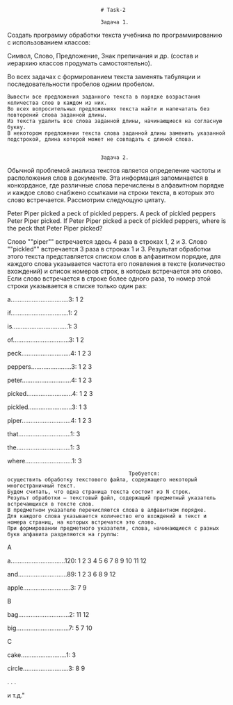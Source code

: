                                   # Task-2
                                 
                                  Задача 1. 
Создать программу обработки текста учебника по программированию с использованием классов:

Символ, Слово, Предложение, Знак препинания и др. (состав и иерархию классов продумать самостоятельно).

Во всех задачах с формированием текста заменять табуляции и последовательности пробелов одним пробелом.
    
    Вывести все предложения заданного текста в порядке возрастания количества слов в каждом из них.
    Во всех вопросительных предложениях текста найти и напечатать без повторений слова заданной длины.
    Из текста удалить все слова заданной длины, начинающиеся на согласную букву.
    В некотором предложении текста слова заданной длины заменить указанной подстрокой, длина которой может не совпадать с длиной слова.

 
                                  Задача 2. 
Обычной проблемой анализа текстов является определение частоты и расположения слов в документе.
Эта информация запоминается в конкордансе, где различные слова перечислены в алфавитном порядке
и каждое слово снабжено ссылками на строки текста, в которых это слово встречается. Рассмотрим следующую цитату.

Peter Piper picked a peck of pickled peppers.
A peck of pickled peppers Peter Piper picked.
If Peter Piper picked a peck of pickled peppers, where is the peck that Peter Piper picked?

Слово ""piper"" встречается здесь 4 раза в строках 1, 2 и 3. 
Слово ""pickled"" встречается 3 раза в строках 1 и 3.
Результат обработки этого текста представляется списком слов в алфавитном порядке, 
для каждого слова указывается частота его появления в тексте (количество вхождений)
и список номеров строк, в которых встречается это слово. 
Если слово встречается в строке более одного раза, то номер этой строки указывается в списке только один раз:

a.................................3: 1 2

if.................................1: 2

is................................1: 3

of................................3: 1 2

peck............................4: 1 2 3

peppers.......................3: 1 2 3

peter............................4: 1 2 3

picked..........................4: 1 2 3

pickled.........................3: 1 3

piper............................4: 1 2 3

that..............................1: 3

the...............................1: 3

where...........................1: 3

                                           Требуется: 
    осуществить обработку текстового файла, содержащего некоторый многостраничный текст.
    Будем считать, что одна страница текста состоит из N строк. 
    Результ обработки – текстовый файл, содержащий предметный указатель встречающихся в тексте слов. 
    В предметном указателе перечисляются слова в алфавитном порядке.
    Для каждого слова указывается количество его вхождений в текст и номера страниц, на которых встречатся это слово. 
    При формировании предметного указателя, слова, начинающиеся с разных букв алфавита разделяются на группы:

А

a...............................120: 1 2 3 4 5 6 7 8 9 10 11 12

and............................89: 1 2 3 6 8 9 12

apple...........................3: 7 9

B

bag.............................2: 11 12

big..............................7: 5 7 10

C

cake..........................1: 3

circle..........................3: 8 9

. . .

и т.д."                                               

